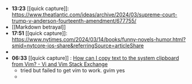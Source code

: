 - **13:23** [[quick capture]]:  https://www.theatlantic.com/ideas/archive/2024/03/supreme-court-trump-v-anderson-fourteenth-amendment/677755/
- [[Markdown betrayal]]
- **17:51** [[quick capture]]:  https://www.nytimes.com/2024/03/14/books/funny-novels-humor.html?smid=nytcore-ios-share&referringSource=articleShare
-
- **06:33** [[quick capture]] : [How can I copy text to the system clipboard from Vim? - Vi and Vim Stack Exchange](https://vi.stackexchange.com/questions/84/how-can-i-copy-text-to-the-system-clipboard-from-vim "How can I copy text to the system clipboard from Vim? - Vi and Vim Stack Exchange")
	- tried but failed to get vim to work. gvim yes
	-
